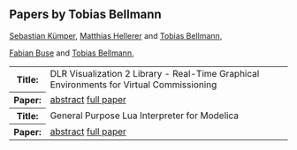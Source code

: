## Papers by Tobias Bellmann
<table><a href="/proceedings/authors/SebastianKumper">Sebastian Kümper</a>, <a href="/proceedings/authors/MatthiasHellerer">Matthias Hellerer</a> and <a href="/proceedings/authors/TobiasBellmann">Tobias Bellmann</a>, </td>
</tr>
<tr><th>Title:</th>
<td>DLR Visualization 2 Library - Real-Time Graphical Environments for Virtual Commissioning</td></tr></tr>
<tr><th>Paper:</th>
<td><a href="/abstracts/abstract_3A_2">abstract</a> <a href="/proceedings/papers/Modelica2021session3A_paper2.pdf">full paper</a></td>
</tr>

<a href="/proceedings/authors/FabianBuse">Fabian Buse</a> and <a href="/proceedings/authors/TobiasBellmann">Tobias Bellmann</a>, </td>
</tr>
<tr><th>Title:</th>
<td>General Purpose Lua Interpreter for Modelica</td></tr></tr>
<tr><th>Paper:</th>
<td><a href="/abstracts/abstract_6A_1">abstract</a> <a href="/proceedings/papers/Modelica2021session6A_paper1.pdf">full paper</a></td>
</tr>
</table>
